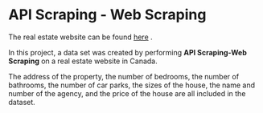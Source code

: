 # API Scraping - Web Scraping

The real estate website can be found [here](https://www.realtor.ca/) .

In this project, a data set was created by performing **API Scraping-Web Scraping** on a real estate website in Canada.


The address of the property, the number of bedrooms, the number of bathrooms, the number of car parks, the sizes of the house, the name and number of the agency, and the price of the house are all included in the dataset.
